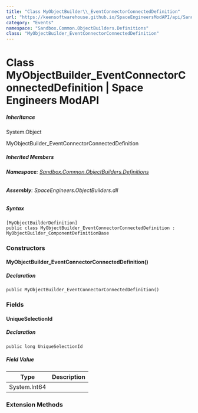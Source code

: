 ```yaml
---
title: "Class MyObjectBuilder\\_EventConnectorConnectedDefinition"
url: "https://keensoftwarehouse.github.io/SpaceEngineersModAPI/api/Sandbox.Common.ObjectBuilders.Definitions.MyObjectBuilder_EventConnectorConnectedDefinition.html"
category: "Events"
namespace: "Sandbox.Common.ObjectBuilders.Definitions"
class: "MyObjectBuilder_EventConnectorConnectedDefinition"
---
```


# Class MyObjectBuilder\_EventConnectorConnectedDefinition | Space Engineers ModAPI

##### Inheritance

System.Object

MyObjectBuilder\_EventConnectorConnectedDefinition

##### Inherited Members

###### **Namespace**: [Sandbox.Common.ObjectBuilders.Definitions](https://keensoftwarehouse.github.io/SpaceEngineersModAPI/api/Sandbox.Common.ObjectBuilders.Definitions.html)

###### **Assembly**: SpaceEngineers.ObjectBuilders.dll

##### Syntax

```
[MyObjectBuilderDefinition]
public class MyObjectBuilder_EventConnectorConnectedDefinition : MyObjectBuilder_ComponentDefinitionBase
```

### Constructors

#### MyObjectBuilder\_EventConnectorConnectedDefinition()

##### Declaration

```
public MyObjectBuilder_EventConnectorConnectedDefinition()
```

### Fields

#### UniqueSelectionId

##### Declaration

```
public long UniqueSelectionId
```

##### Field Value

| Type | Description |
| --- | --- |
| System.Int64 |     |

### Extension Methods